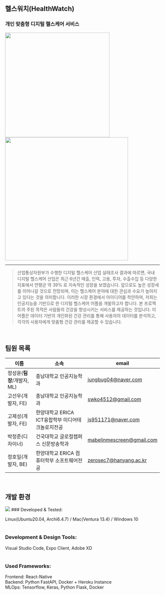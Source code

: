 ## 헬스워치(HealthWatch)
### 개인 맞춤형 디지털 헬스케어 서비스

<img src="https://github.com/ACT-HealthWatch/.github/assets/55977356/d376d635-62d2-4efc-9b3d-5f4893a1df65" width="340"/> <img src="https://github.com/ACT-HealthWatch/.github/assets/55977356/e5082ff9-48b9-408b-b5e5-679322951274" width="400"/>

---
> 산업통상자원부가 수행한 디지털 헬스케어 산업 실태조사 결과에 따르면, 국내 디지털 헬스케어 산업은
> 최근 6년간 매출, 인력, 고용, 투자, 수출수입 등 다양한 지표에서 연평균 약 39% 로 지속적인 성장을
> 보였습니다. 앞으로도 높은 성장세를 이어나갈 것으로 전망되며, 이는 헬스케어 분야에 대한 관심과
> 수요가 높아지고 있다는 것을 의미합니다. 이러한 시장 환경에서 아이디어를 착안하여, 저희는 인공지능을
> 기반으로 한 디지털 헬스케어 어플을 개발하고자 합니다. 본 프로젝트의 주된 목적은 사람들의
> 건강을 향상시키는 서비스를 제공하는 것입니다.
> 이 어플은 데이터 기반의 개인화된 건강 관리를 통해 사용자의 데이터를 분석하고, 각각의 사용자에게 맞춤형 건강 관리를 제공할 수 있습니다.
<br/>  

## 팀원 목록

| 이름 | 소속 | email |
| --- | --- | --- |
| 정성윤(<b>팀장</b>/개발자, ML) | 충남대학교 인공지능학과 | jungbug04@naver.com |
| 고선우(개발자, FE) | 충남대학교 인공지능학과 | swko4512@gmail.com |
| 고제성(개발자, FE) | 한양대학교 ERICA ICT융합학부 미디어테크놀로지전공 | js951171@naver.com |
| 박정준(디자이너) | 건국대학교 글로컬캠퍼스 신문방송학과 | mabelinmescreen@gmail.com |
| 정호일(개발자, BE) | 한양대학교 ERICA 컴퓨터학부 소프트웨어전공 | zerosec7@hanyang.ac.kr |
<br/>  

## 개발 환경  
<img src="https://github.com/ACT-HealthWatch/.github/assets/55977356/2f687a10-3735-4861-9ea2-6d87f80bca84"/>  
### Developed & Tested:  

Linux(Ubuntu20.04, Archi6.4.7) / Mac(Ventura 13.4) / Windows 10  
<br/>  
### Development & Design Tools:

Visual Studio Code, Expo Client, Adobe XD  
<br/> 
### Used Frameworks:

Frontend: React-Native  
Backend: Python FastAPI, Docker + Heroku Instance  
MLOps: Tensorflow, Keras, Python Flask, Docker  

